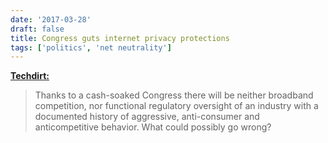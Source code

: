 ```yaml
---
date: '2017-03-28'
draft: false
title: Congress guts internet privacy protections
tags: ['politics', 'net neutrality']
---
```


**[Techdirt:](https://www.techdirt.com/articles/20170328/09565737026/consumer-broadband-privacy-protections-are-dead.shtml)**

> Thanks to a cash-soaked Congress there will be neither broadband competition, nor functional regulatory oversight of an industry with a documented history of aggressive, anti-consumer and anticompetitive behavior. What could possibly go wrong?<!-- excerpt -->
